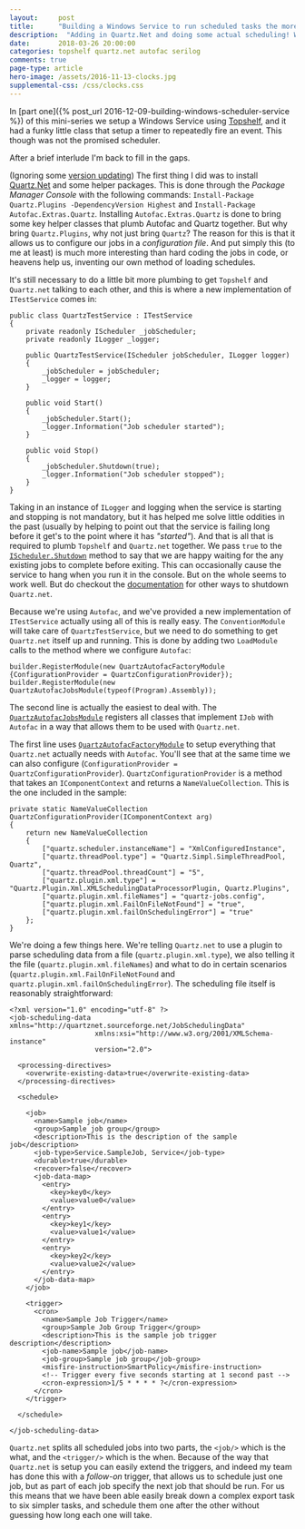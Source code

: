 ```yaml
---
layout: 	post
title:  	"Building a Windows Service to run scheduled tasks the more sensible way - The long awaited Part 2!"
description:  "Adding in Quartz.Net and doing some actual scheduling! What a time to be alive!"
date:   	2018-03-26 20:00:00
categories: topshelf quartz.net autofac serilog
comments: true
page-type: article
hero-image: /assets/2016-11-13-clocks.jpg
supplemental-css: /css/clocks.css
---
```


In [part one]({% post_url 2016-12-09-building-windows-scheduler-service %}) of this mini-series we setup a Windows Service using [Topshelf](http://topshelf-project.com/), and it had a funky little class that setup a timer to repeatedly fire an event. This though was not the promised scheduler.

After a brief interlude I'm back to fill in the gaps.

(Ignoring some [version updating](https://github.com/steve-codemunkies/WindowsSchedulerService/commit/87981e24891603a6563ad7a18f3598a2975fa101)) The first thing I did was to install [Quartz.Net](http://www.quartz-scheduler.net/) and some helper packages. This is done through the _Package Manager Console_ with the following commands: `Install-Package Quartz.Plugins -DependencyVersion Highest` and `Install-Package Autofac.Extras.Quartz`. Installing `Autofac.Extras.Quartz` is done to bring some key helper classes that plumb Autofac and Quartz together. But why bring `Quartz.Plugins`, why not just bring `Quartz`? The reason for this is that it allows us to configure our jobs in a _configuration file_. And put simply this (to me at least) is much more interesting than hard coding the jobs in code, or heavens help us, inventing our own method of loading schedules.

It's still necessary to do a little bit more plumbing to get `Topshelf` and `Quartz.net` talking to each other, and this is where a new implementation of `ITestService` comes in:

```
public class QuartzTestService : ITestService
{
    private readonly IScheduler _jobScheduler;
    private readonly ILogger _logger;

    public QuartzTestService(IScheduler jobScheduler, ILogger logger)
    {
        _jobScheduler = jobScheduler;
        _logger = logger;
    }

    public void Start()
    {
        _jobScheduler.Start();
        _logger.Information("Job scheduler started");
    }

    public void Stop()
    {
        _jobScheduler.Shutdown(true);
        _logger.Information("Job scheduler stopped");
    }
}
```

Taking in an instance of `ILogger` and logging when the service is starting and stopping is not mandatory, but it has helped me solve little oddities in the past (usually by helping to point out that the service is failing long before it get's to the point where it has _"started"_). And that is all that is required to plumb `Topshelf` and `Quartz.net` together. We pass `true` to the [`IScheduler.Shutdown`](https://quartznet.sourceforge.io/apidoc/3.0/html/?topic=html/c0a37f4d-84df-9158-a4b0-b74f8db06c04.htm) method to say that we are happy waiting for the any existing jobs to complete before exiting. This can occasionally cause the service to hang when you run it in the console. But on the whole seems to work well. But do checkout the [documentation](https://quartznet.sourceforge.io/apidoc/3.0/html/#) for other ways to shutdown `Quartz.net`.

Because we're using `Autofac`, and we've provided a new implementation of `ITestService` actually using all of this is really easy. The `ConventionModule` will take care of `QuartzTestService`, but we need to do something to get `Quartz.net` itself up and running. This is done by adding two `LoadModule` calls to the method where we configure `Autofac`:

```
builder.RegisterModule(new QuartzAutofacFactoryModule {ConfigurationProvider = QuartzConfigurationProvider});
builder.RegisterModule(new QuartzAutofacJobsModule(typeof(Program).Assembly));
```

The second line is actually the easiest to deal with. The [`QuartzAutofacJobsModule`](https://github.com/alphacloud/Autofac.Extras.Quartz/blob/master/src/Autofac.Extras.Quartz/QuartzAutofacJobsModule.cs) registers all classes that implement `IJob` with `Autofac` in a way that allows them to be used with `Quartz.net`.

The first line uses [`QuartzAutofacFactoryModule`](https://github.com/alphacloud/Autofac.Extras.Quartz/blob/master/src/Autofac.Extras.Quartz/QuartzAutofacFactoryModule.cs) to setup everything that `Quartz.net` actually needs with `Autofac`. You'll see that at the same time we can also configure (`ConfigurationProvider = QuartzConfigurationProvider`). `QuartzConfigurationProvider` is a method that takes an `IComponentContext` and returns a `NameValueCollection`. This is the one included in the sample:

```
private static NameValueCollection QuartzConfigurationProvider(IComponentContext arg)
{
    return new NameValueCollection
    {
        ["quartz.scheduler.instanceName"] = "XmlConfiguredInstance",
        ["quartz.threadPool.type"] = "Quartz.Simpl.SimpleThreadPool, Quartz",
        ["quartz.threadPool.threadCount"] = "5",
        ["quartz.plugin.xml.type"] = "Quartz.Plugin.Xml.XMLSchedulingDataProcessorPlugin, Quartz.Plugins",
        ["quartz.plugin.xml.fileNames"] = "quartz-jobs.config",
        ["quartz.plugin.xml.FailOnFileNotFound"] = "true",
        ["quartz.plugin.xml.failOnSchedulingError"] = "true"
    };
}
```

We're doing a few things here. We're telling `Quartz.net` to use a plugin to parse scheduling data from a file (`quartz.plugin.xml.type`), we also telling it the file (`quartz.plugin.xml.fileNames`) and what to do in certain scenarios (`quartz.plugin.xml.FailOnFileNotFound` and `quartz.plugin.xml.failOnSchedulingError`). The scheduling file itself is reasonably straightforward:

```
<?xml version="1.0" encoding="utf-8" ?>
<job-scheduling-data xmlns="http://quartznet.sourceforge.net/JobSchedulingData"
                     xmlns:xsi="http://www.w3.org/2001/XMLSchema-instance"
                     version="2.0">

  <processing-directives>
    <overwrite-existing-data>true</overwrite-existing-data>
  </processing-directives>

  <schedule>

    <job>
      <name>Sample job</name>
      <group>Sample job group</group>
      <description>This is the description of the sample job</description>
      <job-type>Service.SampleJob, Service</job-type>
      <durable>true</durable>
      <recover>false</recover>
      <job-data-map>
        <entry>
          <key>key0</key>
          <value>value0</value>
        </entry>
        <entry>
          <key>key1</key>
          <value>value1</value>
        </entry>
        <entry>
          <key>key2</key>
          <value>value2</value>
        </entry>
      </job-data-map>
    </job>

    <trigger>
      <cron>
        <name>Sample Job Trigger</name>
        <group>Sample Job Group Trigger</group>
        <description>This is the sample job trigger description</description>
        <job-name>Sample job</job-name>
        <job-group>Sample job group</job-group>
        <misfire-instruction>SmartPolicy</misfire-instruction>
        <!-- Trigger every five seconds starting at 1 second past -->
        <cron-expression>1/5 * * * * ?</cron-expression>
      </cron>
    </trigger>

  </schedule>

</job-scheduling-data>
```

`Quartz.net` splits all scheduled jobs into two parts, the `<job/>` which is the what, and the `<trigger/>` which is the when. Because of the way that `Quartz.net` is setup you can easily extend the triggers, and indeed my team has done this with a _follow-on_ trigger, that allows us to schedule just one job, but as part of each job specify the next job that should be run. For us this means that we have been able easily break down a complex export task to six simpler tasks, and schedule them one after the other without guessing how long each one will take.
